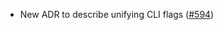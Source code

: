 - New ADR to describe unifying CLI flags
  ([#594](https://github.com/informalsystems/ibc-rs/issues/594))